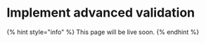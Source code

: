 # Implement advanced validation



{% hint style="info" %}
This page will be live soon.
{% endhint %}
